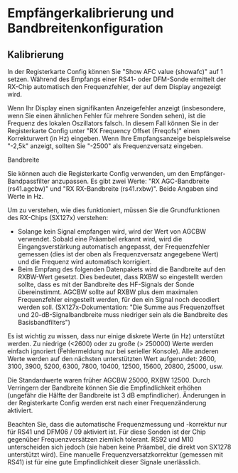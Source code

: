 # Empfängerkalibrierung und Bandbreitenkonfiguration

## Kalibrierung

In der Registerkarte Config können Sie "Show AFC value (showafc)" auf 1 setzen. Während des Empfangs einer RS41- oder DFM-Sonde ermittelt der RX-Chip automatisch den Frequenzfehler, der auf dem Display angezeigt wird.

Wenn Ihr Display einen signifikanten Anzeigefehler anzeigt (insbesondere, wenn Sie einen ähnlichen Fehler für mehrere Sonden sehen), ist die Frequenz des lokalen Oszillators falsch. In diesem Fall können Sie in der Registerkarte Config unter "RX Frequency Offset (Freqofs)" einen Korrekturwert (in Hz) eingeben. Wenn Ihre Empfangsanzeige beispielsweise "-2,5k" anzeigt, sollten Sie "-2500" als Frequenzversatz eingeben.

Bandbreite

Sie können auch die Registerkarte Config verwenden, um den Empfänger-Bandpassfilter anzupassen. Es gibt zwei Werte: "RX AGC-Bandbreite (rs41.agcbw)" und "RX RX-Bandbreite (rs41.rxbw)". Beide Angaben sind Werte in Hz.

Um zu verstehen, wie dies funktioniert, müssen Sie die Grundfunktionen des RX-Chips (SX127x) verstehen:
- Solange kein Signal empfangen wird, wird der Wert von AGCBW verwendet. Sobald eine Präambel erkannt wird, wird die Eingangsverstärkung automatisch angepasst, der Frequenzfehler gemessen (dies ist der oben als Frequenzversatz angegebene Wert) und die Frequenz wird automatisch korrigiert.
- Beim Empfang des folgenden Datenpakets wird die Bandbreite auf den RXBW-Wert gesetzt.
Dies bedeutet, dass RXBW so eingestellt werden sollte, dass es mit der Bandbreite des HF-Signals der Sonde übereinstimmt. AGCBW sollte auf RXBW plus dem maximalen Frequenzfehler eingestellt werden, für den ein Signal noch decodiert werden soll. (SX127x-Dokumentation: "Die Summe aus Frequenzoffset und 20-dB-Signalbandbreite muss niedriger sein als die Bandbreite des Basisbandfilters")

Es ist wichtig zu wissen, dass nur einige diskrete Werte (in Hz) unterstützt werden. Zu niedrige (<2600) oder zu große (> 250000) Werte werden einfach ignoriert (Fehlermeldung nur bei serieller Konsole). Alle anderen Werte werden auf den nächsten unterstützten Wert aufgerundet: 2600, 3100, 3900, 5200, 6300, 7800, 10400, 12500, 15600, 20800, 25000, usw.

Die Standardwerte waren früher AGCBW 25000, RXBW 12500. Durch Verringern der Bandbreite können Sie die Empfindlichkeit erhöhen (ungefähr die Hälfte der Bandbreite ist 3 dB empfindlicher). Änderungen in der Registerkarte Config werden erst nach einer Frequenzänderung aktiviert.

Beachten Sie, dass die automatische Frequenzmessung und -korrektur nur für RS41 und DFM06 / 09 aktiviert ist. Für diese Sonden ist der Chip gegenüber Frequenzversätzen ziemlich tolerant. RS92 und M10 unterscheiden sich jedoch (sie haben keine Präambel, die direkt von SX1278 unterstützt wird). Eine manuelle Frequenzversatzkorrektur (gemessen mit RS41) ist für eine gute Empfindlichkeit dieser Signale unerlässlich.
